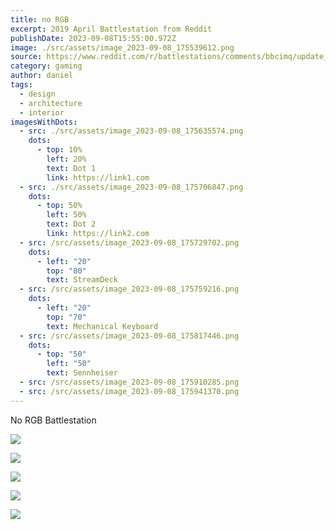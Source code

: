 ```yaml
---
title: no RGB
excerpt: 2019 April Battlestation from Reddit
publishDate: 2023-09-08T15:55:00.972Z
image: ./src/assets/image_2023-09-08_175539612.png
source: https://www.reddit.com/r/battlestations/comments/bbcimq/update_new_monitor_ditched_rgb_new_peripherals/?utm_source=ifttt
category: gaming
author: daniel
tags:
  - design
  - architecture
  - interior
imagesWithDots:
  - src: ./src/assets/image_2023-09-08_175635574.png
    dots:
      - top: 10%
        left: 20%
        text: Dot 1
        link: https://link1.com
  - src: ./src/assets/image_2023-09-08_175706847.png
    dots:
      - top: 50%
        left: 50%
        text: Dot 2
        link: https://link2.com
  - src: /src/assets/image_2023-09-08_175729702.png
    dots:
      - left: "20"
        top: "80"
        text: StreamDeck
  - src: /src/assets/image_2023-09-08_175759216.png
    dots:
      - left: "20"
        top: "70"
        text: Mechanical Keyboard
  - src: /src/assets/image_2023-09-08_175817446.png
    dots:
      - top: "50"
        left: "50"
        text: Sennheiser
  - src: /src/assets/image_2023-09-08_175910285.png
  - src: /src/assets/image_2023-09-08_175941370.png
---
```


No RGB Battlestation

![](/src/assets/image_2023-09-08_175729702.png)

![](/src/assets/image_2023-09-08_175759216.png)

![](/src/assets/image_2023-09-08_175817446.png)

![](/src/assets/image_2023-09-08_175910285.png)

![](/src/assets/image_2023-09-08_175941370.png)